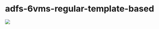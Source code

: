# adfs-6vms-regular-template-based

<a href="https://portal.azure.com/#create/Microsoft.Template/uri/https%3A%2F%2Fraw.githubusercontent.com%2Fgit-mdumont%2FIdSec%2Fmain%2FAzure%2FTemplate%2FADFS%2Fazuredeploy.json" target="_blank">
    <img src="http://azuredeploy.net/deploybutton.png"/>
</a>